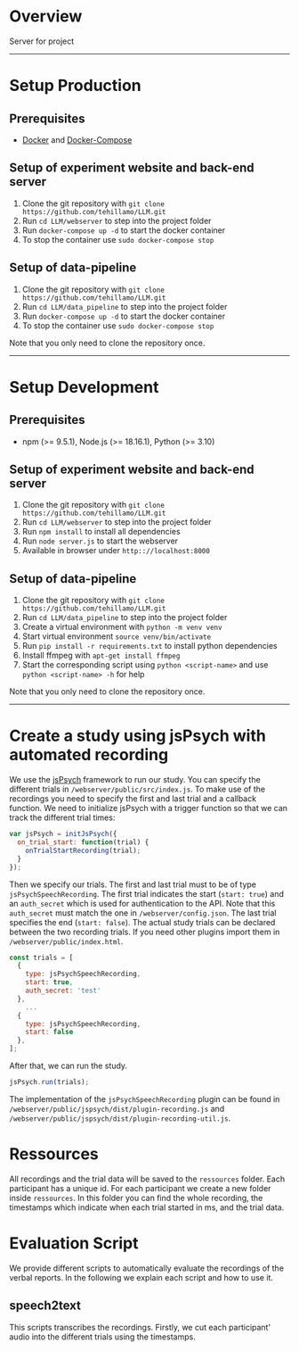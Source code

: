 # Overview
Server for project

---

# Setup Production
## Prerequisites
 - [Docker](https://docs.docker.com/engine/install/) and [Docker-Compose](https://docs.docker.com/compose/install/)

## Setup of experiment website and back-end server
 1. Clone the git repository with `git clone https://github.com/tehillamo/LLM.git`
 2. Run `cd LLM/webserver` to step into the project folder
 3. Run `docker-compose up -d` to start the docker container 
 4. To stop the container use `sudo docker-compose stop`

## Setup of data-pipeline
 1. Clone the git repository with `git clone https://github.com/tehillamo/LLM.git`
 2. Run `cd LLM/data_pipeline` to step into the project folder
 3. Run `docker-compose up -d` to start the docker container 
 4. To stop the container use `sudo docker-compose stop`

Note that you only need to clone the repository once.

 ---

 # Setup Development
 ## Prerequisites
 - npm (>= 9.5.1), Node.js (>= 18.16.1), Python (>= 3.10)

## Setup of experiment website and back-end server
 1. Clone the git repository with `git clone https://github.com/tehillamo/LLM.git`
 2. Run `cd LLM/webserver` to step into the project folder
 3. Run `npm install` to install all dependencies
 4. Run `node server.js` to start the webserver
 5. Available in browser under `http:://localhost:8000`



## Setup of data-pipeline
 1. Clone the git repository with `git clone https://github.com/tehillamo/LLM.git`
 2. Run `cd LLM/data_pipeline` to step into the project folder
 3. Create a virtual environment with `python -m venv venv`
 4. Start virtual environment `source venv/bin/activate`
 5. Run `pip install -r requirements.txt` to install python dependencies
 6. Install ffmpeg with `apt-get install ffmpeg`
 7. Start the corresponding script using `python <script-name>` and use `python <script-name> -h` for help
 
Note that you only need to clone the repository once.

---

# Create a study using jsPsych with automated recording
We use the [jsPsych](https://www.jspsych.org/) framework to run our study. You can specify the different trials in `/webserver/public/src/index.js`. To make use of the recordings you need to specify the first and last trial and a callback function. We need to initialize jsPsych with a trigger function so that we can track the different trial times:
```js
var jsPsych = initJsPsych({
  on_trial_start: function(trial) {
    onTrialStartRecording(trial);
  }
});
```
Then we specify our trials. The first and last trial must to be of type `jsPsychSpeechRecording`. The first trial indicates the start (`start: true`) and an `auth_secret` which is used for authentication to the API. Note that this `auth_secret` must match the one in `/webserver/config.json`. The last trial specifies the end (`start: false`). The actual study trials can be declared between the two recording trials. If you need other plugins import them in `/webserver/public/index.html`.
```js
const trials = [
  {
    type: jsPsychSpeechRecording,
    start: true,
    auth_secret: 'test'
  },
    ...
  {
    type: jsPsychSpeechRecording,
    start: false
  },
];
```
After that, we can run the study.
```js
jsPsych.run(trials);
```
The implementation of the `jsPsychSpeechRecording` plugin can be found in `/webserver/public/jspsych/dist/plugin-recording.js` and `/webserver/public/jspsych/dist/plugin-recording-util.js`.

# Ressources
All recordings and the trial data will be saved to the `ressources` folder. Each participant has a unique id. For each participant we create a new folder inside `ressources`. In this folder you can find the whole recording, the timestamps which indicate when each trial started in ms, and the trial data.

# Evaluation Script
We provide different scripts to automatically evaluate the recordings of the verbal reports. In the following we explain each script and how to use it.

## speech2text
This scripts transcribes the recordings. Firstly, we cut each participant' audio into the different trials using the timestamps.
